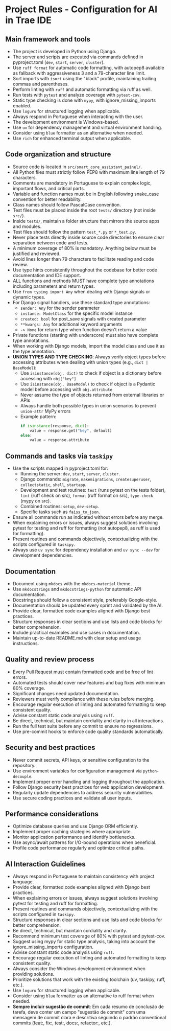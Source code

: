 # Project Rules - Configuration for AI in Trae IDE

## Main framework and tools
- The project is developed in Python using Django.
- The server and scripts are executed via commands defined in pyproject.toml (`dev`, `start`, `server`, `cluster`).
- Use `ruff format` for automatic code formatting, with autopep8 available as fallback with aggressiveness 3 and a 79-character line limit.
- Sort imports with `isort` using the "black" profile, maintaining trailing commas and parentheses.
- Perform linting with `ruff` and automatic formatting via ruff as well.
- Run tests with `pytest` and analyze coverage with `pytest-cov`.
- Static type checking is done with `mypy`, with ignore_missing_imports enabled.
- Use `loguru` for structured logging when applicable.
- Always respond in Portuguese when interacting with the user.
- The development environment is Windows-based.
- Use `uv` for dependency management and virtual environment handling.
- Consider using `blue` formatter as an alternative when needed.
- Use `rich` for enhanced terminal output when applicable.

## Code organization and structure
- Source code is located in `src/smart_core_assistant_painel/`.
- All Python files must strictly follow PEP8 with maximum line length of 79 characters.
- Comments are mandatory in Portuguese to explain complex logic, important flows, and critical parts.
- Variable and function names must be in English following snake_case convention for better readability.
- Class names should follow PascalCase convention.
- Test files must be placed inside the root `tests/` directory (not inside `src/`).
- Inside `tests/`, maintain a folder structure that mirrors the source apps and modules.
- Test files should follow the pattern `test_*.py` or `*_test.py`.
- Never place tests directly inside source code directories to ensure clear separation between code and tests.
- A minimum coverage of 80% is mandatory. Anything below must be justified and reviewed.
- Avoid lines longer than 79 characters to facilitate reading and code review.
- Use type hints consistently throughout the codebase for better code documentation and IDE support.
- ALL functions and methods MUST have complete type annotations including parameters and return types.
- Use `from typing import Any` when dealing with Django signals or dynamic types.
- For Django signal handlers, use these standard type annotations:
  - `sender: Any` for the sender parameter
  - `instance: ModelClass` for the specific model instance
  - `created: bool` for post_save signals with created parameter
  - `**kwargs: Any` for additional keyword arguments
  - `-> None` for return type when function doesn't return a value
- Private functions (starting with underscore) must also have complete type annotations.
- When working with Django models, import the model class and use it as the type annotation.
- **UNION TYPES AND TYPE CHECKING**: Always verify object types before accessing attributes when dealing with union types (e.g., `dict | BaseModel`):
  - Use `isinstance(obj, dict)` to check if object is a dictionary before accessing with `obj["key"]`
  - Use `isinstance(obj, BaseModel)` to check if object is a Pydantic model before accessing with `obj.attribute`
  - Never assume the type of objects returned from external libraries or APIs
  - Always handle both possible types in union scenarios to prevent `union-attr` MyPy errors
  - Example pattern:
    ```python
    if isinstance(response, dict):
        value = response.get("key", default)
    else:
        value = response.attribute
    ```

## Commands and tasks via `taskipy`
- Use the scripts mapped in pyproject.toml for:
  - Running the server: `dev`, `start`, `server`, `cluster`.
  - Django commands: `migrate`, `makemigrations`, `createsuperuser`, `collectstatic`, `shell`, `startapp`.
  - Development and test routines: `test` (runs pytest on the tests folder), `lint` (ruff check on src), `format` (ruff format on src), `type-check` (mypy on src).
  - Combined routines: `setup`, `dev-setup`.
  - Specific tasks such as `faiss_to_json`.
- Ensure all commands run as indicated without errors before any merge.
- When explaining errors or issues, always suggest solutions involving pytest for testing and ruff for formatting (not autopep8, as ruff is used for formatting).
- Present routines and commands objectively, contextualizing with the scripts configured in `taskipy`.
- Always use `uv sync` for dependency installation and `uv sync --dev` for development dependencies.

## Documentation
- Document using `mkdocs` with the `mkdocs-material` theme.
- Use `mkdocstrings` and `mkdocstrings-python` for automatic API documentation.
- Docstrings should follow a consistent style, preferably Google-style.
- Documentation should be updated every sprint and validated by the AI.
- Provide clear, formatted code examples aligned with Django best practices.
- Structure responses in clear sections and use lists and code blocks for better comprehension.
- Include practical examples and use cases in documentation.
- Maintain up-to-date README.md with clear setup and usage instructions.

## Quality and review process
- Every Pull Request must contain formatted code and be free of lint errors.
- Automated tests should cover new features and bug fixes with minimum 80% coverage.
- Significant changes need updated documentation.
- Reviewers must verify compliance with these rules before merging.
- Encourage regular execution of linting and automated formatting to keep consistent quality.
- Advise constant static code analysis using `ruff`.
- Be direct, technical, but maintain cordiality and clarity in all interactions.
- Run the full test suite before any commit to ensure no regressions.
- Use pre-commit hooks to enforce code quality standards automatically.

## Security and best practices
- Never commit secrets, API keys, or sensitive configuration to the repository.
- Use environment variables for configuration management via `python-decouple`.
- Implement proper error handling and logging throughout the application.
- Follow Django security best practices for web application development.
- Regularly update dependencies to address security vulnerabilities.
- Use secure coding practices and validate all user inputs.

## Performance considerations
- Optimize database queries and use Django ORM efficiently.
- Implement proper caching strategies where appropriate.
- Monitor application performance and identify bottlenecks.
- Use async/await patterns for I/O-bound operations when beneficial.
- Profile code performance regularly and optimize critical paths.

## AI Interaction Guidelines
- Always respond in Portuguese to maintain consistency with project language.
- Provide clear, formatted code examples aligned with Django best practices.
- When explaining errors or issues, always suggest solutions involving pytest for testing and ruff for formatting.
- Present routines and commands objectively, contextualizing with the scripts configured in `taskipy`.
- Structure responses in clear sections and use lists and code blocks for better comprehension.
- Be direct, technical, but maintain cordiality and clarity.
- Recommend minimum test coverage of 80% with pytest and pytest-cov.
- Suggest using mypy for static type analysis, taking into account the ignore_missing_imports configuration.
- Advise constant static code analysis using `ruff`.
- Encourage regular execution of linting and automated formatting to keep consistent quality.
- Always consider the Windows development environment when providing solutions.
- Prioritize solutions that work with the existing toolchain (uv, taskipy, ruff, etc.).
- Use `loguru` for structured logging when applicable.
- Consider using `blue` formatter as an alternative to ruff format when needed.
- **Sempre incluir sugestão de commit**: Em cada resumo de conclusão de tarefa, deve conter um campo "sugestão de commit" com uma mensagem de commit clara e descritiva seguindo o padrão conventional commits (feat:, fix:, test:, docs:, refactor:, etc.).